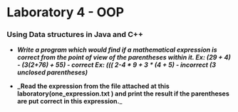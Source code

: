 # Laboratory 4 - OOP


### Using Data structures in Java and C++

* **_Write a program which would find if a mathematical expression is correct from the point of view of the parentheses within it.
Ex: (29 + 4) - (3(2+76) + 55) - correct Ex: ((( 2-4 * 9 + 3 * (4 + 5) - incorrect (3 unclosed parentheses)_**

* **_Read the expression from the file attached at this laboratory(one_expression.txt ) and print the result if the parentheses are put correct in this expression.**_


